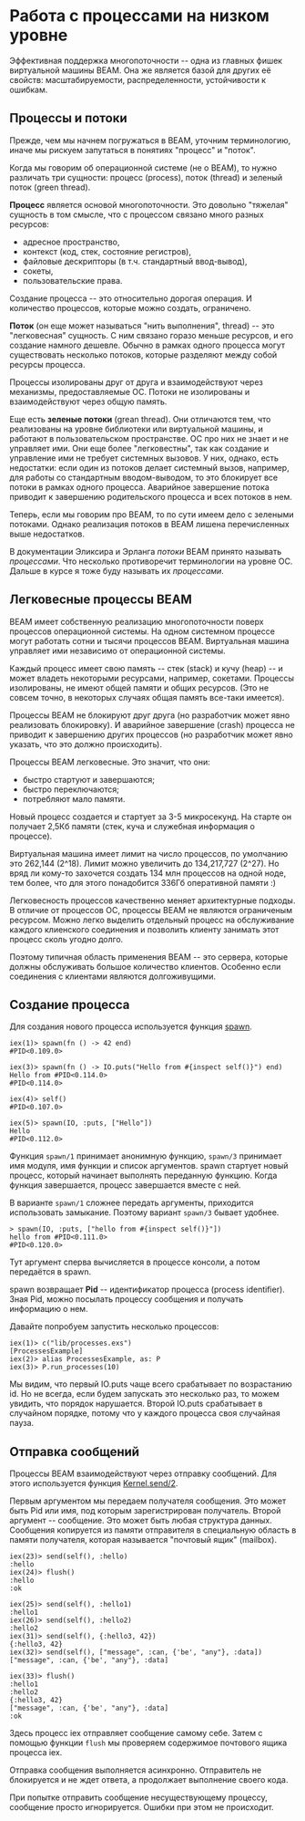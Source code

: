 # Работа с процессами на низком уровне

Эффективная поддержка многопоточности -- одна из главных фишек виртуальной машины BEAM. Она же является базой для других её свойств: масштабируемости, распределенности, устойчивости к ошибкам.

## Процессы и потоки

Прежде, чем мы начнем погружаться в BEAM, уточним терминологию, иначе мы рискуем запутаться в понятиях "процесс" и "поток".

Когда мы говорим об операционной системе (не о BEAM), то нужно различать три сущности: процесс (process), поток (thread) и зеленый поток (green thread).

**Процесс** является основой многопоточности. Это довольно "тяжелая" сущность в том смысле, что с процессом связано много разных ресурсов: 
- адресное пространство, 
- контекст (код, стек, состояние регистров), 
- файловые дескрипторы (в т.ч. стандартный ввод-вывод), 
- сокеты, 
- пользовательские права. 

Создание процесса -- это относительно дорогая операция. И количество процессов, которые можно создать, ограничено.

**Поток** (он еще может называться "нить выполнения", thread) -- это "легковесная" сущность. С ним связано горазо меньше ресурсов, и его создание намного дешевле. Обычно в рамках одного процесса могут существовать несколько потоков, которые разделяют между собой ресурсы процесса.

Процессы изолированы друг от друга и взаимодействуют через механизмы, предоставляемые ОС. Потоки не изолированы и взаимодействуют через общую память.

Еще есть **зеленые потоки** (grean thread). Они отличаются тем, что реализованы на уровне библиотеки или виртуальной машины, и работают в пользовательском пространстве. ОС про них не знает и не управляет ими. Они еще более "легковестны", так как создание и управление ими не требует системных вызовов. У них, однако, есть недостатки: если один из потоков делает системный вызов, например, для работы со стандартным вводом-выводом, то это блокирует все потоки в рамках одного процесса. Аварийное завершение потока приводит к завершению родительского процесса и всех потоков в нем.

Теперь, если мы говорим про BEAM, то по сути имеем дело с зелеными потоками. Однако реализация потоков в BEAM лишена перечисленных выше недостатков. 

В документации Эликсира и Эрланга *потоки* BEAM принято называть *процессами*. Что несколько противоречит терминологии на уровне ОС. Дальше в курсе я тоже буду называть их *процессами*.


## Легковесные процессы BEAM

BEAM имеет собственную реализацию многопоточности поверх процессов операционной системы. На одном системном процессе могут работать сотни и тысячи процессов BEAM. Виртуальная машина управляет ими независимо от операционной системы.

Каждый процесс имеет свою память -- стек (stack) и кучу (heap) -- и может владеть некоторыми ресурсами, например, сокетами. Процессы изолированы, не имеют общей памяти и общих ресурсов. (Это не совсем точно, в некоторых случаях общая память все-таки имеется). 

Процессы BEAM не блокируют друг друга (но разработчик может явно реализовать блокировку). И аварийное завершение (crash) процесса не приводит к завершению других процессов (но разработчик может явно указать, что это должно происходить).

Процессы BEAM легковесные. Это значит, что они:
- быстро стартуют и завершаются;
- быстро переключаются;
- потребляют мало памяти.

Новый процесс создается и стартует за 3-5 микросекунд. На старте он получает 2,5Кб памяти (стек, куча и служебная информация о процессе).

Виртуальная машина имеет лимит на число процессов, по умолчанию это 262,144 (2^18). Лимит можно увеличить до 134,217,727 (2^27). Но вряд ли кому-то захочется создать 134 млн процессов на одной ноде, тем более, что для этого понадобится 336Гб оперативной памяти :)

Легковесность процессов качественно меняет архитектурные подходы. В отличие от процессов ОС, процессы BEAM не являются ограниченым ресурсом. Можно легко выделить отдельный процесс на обслуживание каждого клиенского соединения и позволить клиенту занимать этот процесс сколь угодно долго.

Поэтому типичная область применения BEAM -- это сервера, которые должны обслуживать большое количество клиентов. Особенно если соединения с клиентами являются долгоживущими.


## Создание процесса

Для создания нового процесса используется функция [spawn](https://hexdocs.pm/elixir/1.12/Kernel.html#spawn/1).

```elixir-iex
iex(1)> spawn(fn () -> 42 end)
#PID<0.109.0>

iex(3)> spawn(fn () -> IO.puts("Hello from #{inspect self()}") end)
Hello from #PID<0.114.0>
#PID<0.114.0>

iex(4)> self()
#PID<0.107.0>

iex(5)> spawn(IO, :puts, ["Hello"])
Hello
#PID<0.112.0>
```

Функция `spawn/1` принимает анонимную функцию, `spawn/3` принимает имя модуля, имя функции и список аргументов. spawn стартует новый процесс, который начинает выполнять переданную функцию. Когда функция завершается, процесс завершается вместе с ней. 

В варианте `spawn/1` сложнее передать аргументы, приходится использовать замыкание. Поэтому вариант `spawn/3` бывает удобнее.

```elixir-iex
> spawn(IO, :puts, ["hello from #{inspect self()}"])
hello from #PID<0.111.0>
#PID<0.120.0>
```
Тут аргумент сперва вычисляется в процессе консоли, а потом передаётся в spawn.

spawn возвращает **Pid** -- идентификатор процесса (process identifier). Зная Pid, можно посылать процессу сообщения и получать информацию о нем.

Давайте попробуем запустить несколько процессов:

```elixir-iex
iex(1)> c("lib/processes.exs")
[ProcessesExample]
iex(2)> alias ProcessesExample, as: P
iex(3)> P.run_processes(10)
```

Мы видим, что первый IO.puts чаще всего срабатывает по возрастанию id. Но не всегда, если будем запускать это несколько раз, то можем увидить, что порядок нарушается. Второй IO.puts срабатывает в случайном порядке, потому что у каждого процесса своя случайная пауза.


## Отправка сообщений

Процессы BEAM взаимодействуют через отправку сообщений. Для этого используется функция [Kernel.send/2](https://hexdocs.pm/elixir/1.12/Kernel.html#send/2).

Первым аргументом мы передаем получателя сообщения. Это может быть Pid или имя, под которым зарегистрирован получатель. Второй аргумент -- сообщение. Это может быть любая структура данных. Сообщения копируется из памяти отправителя в специальную область в памяти получателя, которая называется "почтовый ящик" (mailbox).

```elixir-iex
iex(23)> send(self(), :hello)
:hello
iex(24)> flush()
:hello
:ok

iex(25)> send(self(), :hello1)
:hello1
iex(26)> send(self(), :hello2)
:hello2
iex(31)> send(self(), {:hello3, 42})
{:hello3, 42}
iex(32)> send(self(), ["message", :can, {'be', "any"}, :data])
["message", :can, {'be', "any"}, :data]

iex(33)> flush()
:hello1
:hello2
{:hello3, 42}
["message", :can, {'be', "any"}, :data]
:ok
```

Здесь процесс iex отправляет сообщение самому себе. Затем с помощью функции `flush` мы проверяем содержимое почтового ящика процесса iex.

Отправка сообщения выполняется асинхронно. Отправитель не блокируется и не ждет ответа, а продолжает выполнение своего кода. 

При попытке отправить сообщение несуществующему процессу, сообщение просто игнорируется. Ошибки при этом не происходит.
